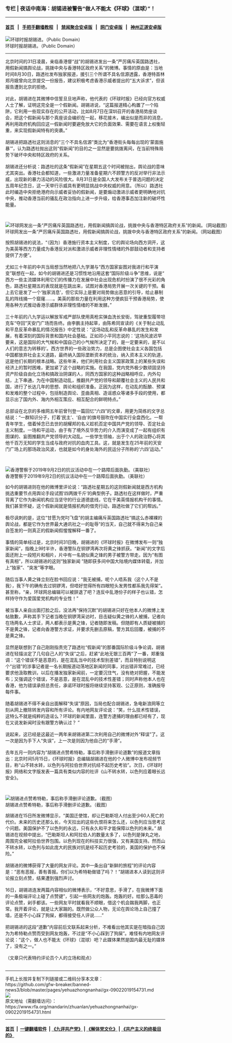 ### 专栏 | 夜话中南海：胡锡进被警告“做人不能太《环球》（混球）”！
------------------------

#### [首页](https://github.com/gfw-breaker/banned-news3/blob/master/README.md) &nbsp;&nbsp;|&nbsp;&nbsp; [手把手翻墙教程](https://github.com/gfw-breaker/guides/wiki) &nbsp;&nbsp;|&nbsp;&nbsp; [禁闻聚合安卓版](https://github.com/gfw-breaker/bn-android) &nbsp;&nbsp;|&nbsp;&nbsp; [网门安卓版](https://github.com/oGate2/oGate) &nbsp;&nbsp;|&nbsp;&nbsp; [神州正道安卓版](https://github.com/SzzdOgate/update) 



<div id="headerimg">
 <img alt="环球时报胡锡进。（Public Domain）" src="https://www.rfa.org/mandarin/yataibaodao/junshiwaijiao/sd-04132016122053.html/56c4d838f7feaeb_size246_w1728_h1152.jpg/@@images/9aadc255-33ad-4454-818a-1c8e531defb0.jpeg" title="环球时报胡锡进。（Public Domain）"/>
 <div id="headerimgcontents">
  <div id="headerimgcaption">
   <span>
    环球时报胡锡进。（Public Domain）
   </span>
   <!-- zoomattribute -->
  </div>
  <!-- headerimgcaption -->
 </div>
 <!-- headerimagecontents -->
</div>

<hr/>
<div id="storytext">
 <div>
  <div class="slot_header">
  </div>
 </div>
 <p>
  北京时间的31日凌晨，亲临香港督“战”的胡锡进发出一条“严厉痛斥英国路透社，用假新闻搞舆论战，挑拨中央与香港特区政府关系”的微博。事情的原由是：当地时间8月30日，路透社发布独家报道，援引三个所谓不具名信源透露，香港特首林郑月娥曾向北京提交一份报告，建议积极考虑香港示威者提出的“五大诉求”，但该报告遭到北京的拒绝。
  <br/>
  <br/>
  对此，胡锡进在其微博中信誓旦旦地声称，他代表的《环球时报》已经向官方权威人士了解，证明这完全是一个假新闻。胡锡进说，“这篇报道精心构置了一个陷阱，它利用一些现实存在的公开活动，比如8月7日在深圳召开的香港局势座谈会，把这个假新闻与那个真座谈会编织在一起，移花接木，编出似是而非的消息，再利用政府机构回应这一假新闻时要避免放大它的负面效果、需要在语言上权衡轻重，来实现假新闻特有的突袭。”
  <br/>
  <br/>
  胡锡进把路透社这则消息的“三个不具名信源”类比为“香港街头每每出现的‘蒙面施暴’”，认为路透社抛出这则“假新闻”的目的之一显然是要挑拨离间，在当前特殊局势下破坏中央和特区政府的关系。
  <br/>
  <br/>
  胡锡进还分析说：路透社的这条“假新闻”在星期五这个时间被抛出，舆论战的意味尤其突出。香港社会都知道，一些激进力量准备星期六不顾警方的反对举行非法示威，出现新的暴力活动的风险很大。8月31日是全国人大发布关于普选问题的决定五周年纪念日，这一天举行示威具有更明显挑战中央权威的用意。（所以）路透社此时编造中央拒绝港府向示威者妥协的假新闻，是要煽动激进示威者更明确地对抗中央，推动香港当前的骚乱在政治指向上进一步升级，给香港事态加注新的破坏性能量。
 </p>
 <p>
  <br/>
  <div class="image-inline captioned" style="width:1147px;">
   <div style="width:1147px;">
    <img alt="环球网发出一条“严厉痛斥英国路透社，用假新闻搞舆论战，挑拨中央与香港特区政府关系”的新闻。（网站截图）" src="https://www.rfa.org/mandarin/zhuanlan/yehuazhongnanhai/gx-09022019154731.html/EDSJ1v-UcAESq8t.jpg" title="环球网发出一条“严厉痛斥英国路透社，用假新闻搞舆论战，挑拨中央与香港特区政府关系”的新闻。（网站截图）"/>
   </div>
   <div class="image-caption">
    <span style="width:1147px;">
     环球网发出一条“严厉痛斥英国路透社，用假新闻搞舆论战，挑拨中央与香港特区政府关系”的新闻。（网站截图）
    </span>
    <span class="copyright">
    </span>
   </div>
  </div>
 </p>
 <p>
  按照胡锡进的说法，“（因为）香港施行资本主义制度，它的舆论场向西方洞开，这为美英等西方力量成为香港反对派和激进示威者非理性情绪的外部鼓动者和支持者提供了方便”。
  <br/>
  <br/>
  尤如三十年前的中共当局想当然地把八九学潮与“西方国家妄图对我进行和平演变”联想在一起，如今的胡锡进还是习惯性地沿用这套“国际阶级斗争”思维，说是“ 西方一些主流媒体利用它们的传播力在发展中社会出现危机时扮演了很不光彩的角色，路透社星期五的表现就是在跳出来，试图对香港局势开展一次关键的干预。看上去它是发了一个‘独家消息’，但它实际上是要对局势做出恶意的引导，给止暴制乱的阵线捅一个窟窿……。美英的那些力量在利用这种方便疯狂干预香港局势，使用各种方式推动香港示威群体非理性情绪的不断发酵。”
  <br/>
  <br/>
  三十年前的八九学运以解放军戒严部队使用真枪实弹血洗长安街，驾驶重型履带坦克车“夺回”天安门广场而告终。由李鹏主持起草，由陈希同宣读的《关于制止动乱和平息反革命暴乱的情况报告》中定性说：“这场动乱和反革命暴乱的发生和发展，有着深刻的国际背景和国内社会基础。正如邓小平同志说的：‘这场风波迟早要来，这是国际的大气候和中国自己的小气候所决定了的，是一定要来的，是不以人们的意志为转移的’。西方世界的一些政治势力，总是企图使社会主义各国包括中国都放弃社会主义道路，最终纳入国际垄断资本的统治，纳入资本主义的轨道，这是他们长期的根本战略。这些年来，他们利用社会主义国家政策上的某些失误和经济上的暂时困难，更加紧了这个战略的实施。在我国，党内党外极少数顽固坚持资产阶级自由化立场和搞政治阴谋的人，同西方国家的这种战略相呼应，内外勾结，上下串通，为在中国制造动乱，推翻共产党的领导和颠覆社会主义的人民共和国，进行了长达几年的思想、舆论和组织准备。正因为这样，在动乱的酝酿、预谋和发难的整个过程中，包括制造舆论、歪曲真相、造谣惑众等诸多手段的使用，都显示出了国内外、海内外相互策应、相互配合的鲜明特点。”
  <br/>
  <br/>
  总部设在北京的多维网五年前曾刊登一篇回忆“六四”的文章，用更为简练的文字总结说：“一群知识分子，打着‘民主’、‘自由’的旗号鼓吹在中国实行全盘西化。一帮青年学生，借着悼念已去世的胡耀邦的名义趁机否定中国共产党的领导、否定社会主义制度。一场和平运动，由于有了境外反华势力的介入而演变成了一起有组织有图谋的、妄图推翻共产党领导的大动乱。一些学生领袖，出于个人的政治野心将其他千百万无知的学生当成与政府对抗的血肉工具。这，就是发生在25年前的天安门广场上的那场政治风波，也就是如今的身处海外的民运分子所称的‘六四’运动。”
 </p>
 <p>
  <br/>
  <div class="image-inline captioned" style="width:2500px;">
   <div style="width:2500px;">
    <img alt="香港警察于2019年9月2日的抗议活动中在一个路障后面执勤。（美联社）" src="https://www.rfa.org/mandarin/zhuanlan/yehuazhongnanhai/gx-09022019154731.html/2" title="香港警察于2019年9月2日的抗议活动中在一个路障后面执勤。（美联社）"/>
   </div>
   <div class="image-caption">
    <span style="width:2500px;">
     香港警察于2019年9月2日的抗议活动中在一个路障后面执勤。（美联社）
    </span>
    <span class="copyright">
    </span>
   </div>
  </div>
 </p>
 <p>
  如今的胡锡进则在他的微博里评论说：“路透社星期五的这则假新闻就是西方机构挑选重要节点用舆论手段试图‘四两拨千斤’的典型例子。路透社在这样做时，严重背离了它作为新闻机构应当坚守的行业道德底线，它在干美英情报机构干的事情。我们甚至怀疑，这个假新闻就是情报机构的借壳行动，路透社做了它们的帮凶。”
  <br/>
  <br/>
  极尽讽刺的是，这位“甘愿为党叼飞盘”的胡主编痛斥英国路透社“搞这么赤裸裸的舆论战，都是它作为世界最大通讯社之一的耻辱”的当天，自己就不得来为自己亲自签发的一则真正的假新闻假惺惺解释一番了。
  <br/>
  <br/>
  事情的简单经过是，北京时间31日晚，胡锡进的《环球时报》在微博发布一则“独家新闻”，指晚上9时半许，香港警队在铜锣湾再次将黄之锋抓获。“新闻”的文字后面还附上一段短片和相片，片中有一名貌似黄之锋的男子被警方带走。因为“有图有真相”，所以胡锡进的这则“独家新闻 ”随即获多间中国大陆境内媒体转载，并加上“独家”、“突发”等字眼。
  <br/>
  <br/>
  随后当事人黄之锋立刻在脸书回应说：“我无被捕，呢个人唔系我（这个人不是我），我下午的确有去过铜锣湾，但唔好觉得所有四眼短头发男性都系我先得架”。甚至称，“亲，环球网总编辑可以被辞退了吧？连反中乱港份子的样子也认错，怎样持守作为爱国爱党机构的专业性！”
  <br/>
  <br/>
  被当事人亲自出面打脸之后，没法再“保持沉默”的胡锡进只好在他本人的微博上发帖致歉，声称其手下记者当晚在铜锣湾采访时，目击疑似黄之锋的人被捕，记者向在场两名人士求证，两人都表示是黄之锋，记者随即发稿。但随即有人质疑被捕的不是黄之锋，记者向香港警方求证，并要求先删去原稿，警方其后回覆，被捕的不是黄之锋。
  <br/>
  <br/>
  显然是联想到了自己刚刚指责完了路透社“假新闻”的那番国际阶级斗争论调，胡锡进在轻描淡定了几句自己人的“失误”之后，赶紧“此地无银三百两“了一番，郑重强调：“这个错误不是恶意的，是在混乱当中的技术型别差错”，而且特别说明这个“出错”的涉事记者是一名长期报道动荡地区新闻的同事，对出错非常难过，已经要求他汲取教训，以后在播发独家新闻前，一定要沉住气，没有绝对把握，不能发布；又强调这个错误，不是恶意，是在混乱中的技术性差错；同时声称他本人也在香港，他为错误承担总责任，承诺环球时报将继续坚持客观、公正原则，准确报导每件事。
  <br/>
  <br/>
  随着胡锡进不得不亲自出面解释“失误”原因，当局也配合胡锡进，急电新浪网等立刻从网上撤除转发内容和所有评论。有内地网友评论说：“笑，什么技术性错误，这特么不就是纯粹的造谣么？环球的新闻里面，连警方逮捕的理由都已经有了，现在又说发新闻时没有跟警方确认过？ ”
  <br/>
  <br/>
  说起来，这已经是这最近一两年来胡锡进第二次利用自己的微博对外“释误”了。这一次是因为手下人“失误”，上一次是则因为他自己的“手滑”。
  <br/>
  <br/>
  去年五月一则内容为“胡锡进点赞希特勒，事后称手滑删评论道歉”的报道文章指出：北京时间5月15日，《环球时报》总编辑胡锡进在他的个人微博中发布视频节目，称“山不转水转，以色列与阿拉伯世界对抗经不起历史考验”。次日，《环球时报》网络和文字版发表一篇具有类似内容的社评《山不转水转，以色列应着眼长远安全》。
 </p>
 <p>
  <br/>
  <div class="image-inline captioned" style="width:600px;">
   <div style="width:600px;">
    <img alt="胡锡进点赞希特勒，事后称手滑删评论道歉。（截图）" src="https://www.rfa.org/mandarin/zhuanlan/yehuazhongnanhai/gx-09022019154731.html/e74cf8d96bb39bcd3e5782241d5bd1f7-e1526490810816-1.jpg" title="胡锡进点赞希特勒，事后称手滑删评论道歉。（截图）"/>
   </div>
   <div class="image-caption">
    <span style="width:600px;">
     胡锡进点赞希特勒，事后称手滑删评论道歉。（截图）
    </span>
    <span class="copyright">
    </span>
   </div>
  </div>
 </p>
 <p>
  胡锡进在15日所发微博显示，“美国迁使馆，却让巴勒斯坦人付出至少60人死亡的代价。未来的历史还那么长，今天拉出的这些仇恨将来怎么还，以色列应当思考这个问题。美国保护不了以色列的永远，只有永久和平才能保障以色列的未来。” 胡锡进在视频中提出，“巴勒斯坦人和阿拉伯人的数量太多了，以色列是弹丸之地，周围完全被阿拉伯世界包围。以色列现在的科技实力很强，又有美国支持。然而山不转水转，以色列与如此庞大的民族对抗是经不起历史考验的，美国的保护也不保险。”
  <br/>
  <br/>
  胡锡进的微博获得了大量的网友评论。其中一条出自“新鲜的旅程”的评论内容是：“恶有恶报，善有善报。你们以为希特勒做错了吗？！”胡锡进本人读到这则评论报立刻点赞，结果遭到强烈声讨。
  <br/>
  <br/>
  16日，胡锡进连发两篇内容相似的微博表示，“不好意思，手滑了，在我微博下面的一条极端评论上碰了点赞键”，引起一些网友的炮轰。炮轰的好。给那么恶毒的评论点赞，剁手都该。一些网友平时就看我不顺眼，借这个机会踹我两脚，也正常。我开着评论，就是让大家踹的。既然做公众人物，无论在舆论场上自己撞了墙，还是不小心踩了狗屎，都得接受任人评说……”
  <br/>
  <br/>
  把胡锡进的这段“道歉”内容前后文联系起来分析，不难看出他其实是在暗指自己因为为希特勒点赞而受到网友炮轰，不过是“不小心踩到了狗屎”。难怪有内地网友评论说：“这个，做人也不能太《环球》（混球）吧？此媒体果然是国内最无耻的媒体了，没有之一。”
  <br/>
  <br/>
  （文章只代表特约评论员个人的立场和观点）
  <br/>
  <br/>
 </p>
</div>

<hr/>
手机上长按并复制下列链接或二维码分享本文章：<br/>
https://github.com/gfw-breaker/banned-news3/blob/master/pages/yehuazhongnanhai/gx-09022019154731.md <br/>
<a href='https://github.com/gfw-breaker/banned-news3/blob/master/pages/yehuazhongnanhai/gx-09022019154731.md'><img src='https://github.com/gfw-breaker/banned-news3/blob/master/pages/yehuazhongnanhai/gx-09022019154731.md.png'/></a> <br/>
原文地址（需翻墙访问）：https://www.rfa.org/mandarin/zhuanlan/yehuazhongnanhai/gx-09022019154731.html


------------------------
#### [首页](https://github.com/gfw-breaker/banned-news3/blob/master/README.md) &nbsp;|&nbsp; [一键翻墙软件](https://github.com/gfw-breaker/nogfw/blob/master/README.md) &nbsp;| [《九评共产党》](https://github.com/gfw-breaker/9ping.md/blob/master/README.md#九评之一评共产党是什么) | [《解体党文化》](https://github.com/gfw-breaker/jtdwh.md/blob/master/README.md) | [《共产主义的终极目的》](https://github.com/gfw-breaker/gczydzjmd.md/blob/master/README.md)


<img src='http://gfw-breaker.win/banned-news3/pages/yehuazhongnanhai/gx-09022019154731.md' width='0px' height='0px'/>
